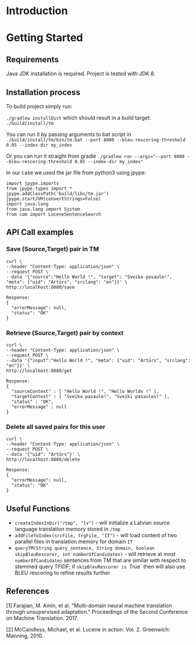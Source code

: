 # Introduction 

# Getting Started
## Requirements
Java JDK installation is required. Project is tested with JDK 8.

## Installation process
To build project simply run:

`./gradlew installDist`
which should result in a build target:
`./build/install/tm`

You can run it by passing arguments to  bat script in 
`./build/install/tm/bin/tm.bat --port 8080 --bleu-rescoring-threshold 0.05 --index-dir my_index`

Or you can run it straight from gradle 
`./gradlew run --args="--port 8080 --bleu-rescoring-threshold 0.05 --index-dir my_index"`

In our case we used the jar file from python3 using jpype:

```import jpype
import jpype.imports
from jpype.types import *
jpype.addClassPath('build/libs/tm.jar')
jpype.startJVM(convertStrings=False)
import java.lang
from java.lang import System
from com import LuceneSentenceSearch
```


## API Call examples
### Save (Source,Target) pair in TM
```
curl \
--header "Content-Type: application/json" \
--request POST \
--data '{"source":"Hello World !", "target": "Sveika pasaule!", "meta": {"uid": "Artūrs", "srclang": "en"}}' \
http://localhost:8080/save

Response: 
{
  "errorMessage": null,
  "status": "OK"
}
```
### Retrieve (Source,Target) pair by context 
```
curl \
--header "Content-Type: application/json" \
--request POST \
--data '{"input":"Hello World !", "meta": {"uid": "Artūrs", "srclang": "en"}}' \
http://localhost:8080/get

Response: 
{
  "sourceContext" : [ "Hello World !", "Hello Worlds !" ],
  "targetContext" : [ "Sveika pasaule!", "Sveiki pasaules!" ],
  "status" : "OK",
  "errorMessage" : null
}

```
### Delete all saved pairs for this user
```
curl \
--header "Content-Type: application/json" \
--request POST \
--data '{"uid": "Artūrs"}' \
http://localhost:8080/delete

Response: 
{
  "errorMessage": null,
  "status": "OK"
}
```

## Useful Functions
 - `createIndexInDir("/tmp", "lv")` - will initialize a Latvian source language translation memory stored in `/tmp`
  - `addFileToIndex(srcFile, trgFile, "IT")` - will load content of two parallel files in translation memory for domain `IT`
 - `queryTM(String query_sentence, String domain, boolean skipBleuRescorer, int numberOfCandidates)` - will retrieve at most `numberOfCandidates` sentences from TM that are similar with respect to stemmed query TFIDF; if `skipBleuRescorer is `True` then will also use BLEU rescoring to refine results further

## References
[1] Farajian, M. Amin, et al. "Multi-domain neural machine translation through unsupervised adaptation." Proceedings of the Second Conference on Machine Translation. 2017.

[2] McCandless, Michael, et al. Lucene in action. Vol. 2. Greenwich: Manning, 2010.
